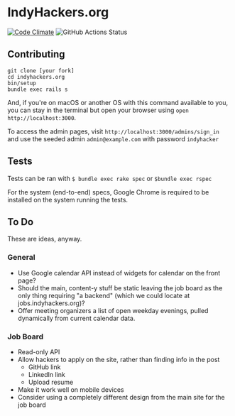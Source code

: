 # IndyHackers.org

[![Code Climate](https://codeclimate.com/github/indyhackers/indyhackers.org/badges/gpa.svg)](https://codeclimate.com/github/indyhackers/indyhackers.org)
![GitHub Actions Status](https://github.com/indyhackers/indyhackers.org/actions/workflows/rubyonrails.yml/badge.svg)

## Contributing

```
git clone [your fork]
cd indyhackers.org
bin/setup
bundle exec rails s
```

And, if you're on macOS or another OS with this command available to you, you can stay in the terminal but open your browser using `open http://localhost:3000`.

To access the admin pages, visit `http://localhost:3000/admins/sign_in` and use the seeded admin `admin@example.com` with password `indyhacker`

## Tests

Tests can be ran with `$ bundle exec rake spec` or `$bundle exec rspec`

For the system (end-to-end) specs, Google Chrome is required to be installed on the system running the tests.

## To Do

These are ideas, anyway.

### General
- Use Google calendar API instead of widgets for calendar on the front page?
- Should the main, content-y stuff be static leaving the job board as the only thing requiring "a backend" (which we could locate at jobs.indyhackers.org)?
- Offer meeting organizers a list of open weekday evenings, pulled dynamically from current calendar data.

### Job Board
- Read-only API
- Allow hackers to apply on the site, rather than finding info in the post
  - GitHub link
  - LinkedIn link
  - Upload resume
- Make it work well on mobile devices
- Consider using a completely different design from the main site for the job board

